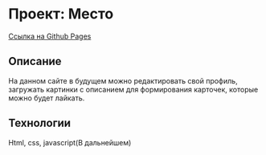 # Проект: Место

[Ссылка на Github Pages]()

## Описание

На данном сайте в будущем можно редактировать свой
профиль, загружать картинки с описанием для
формирования карточек, которые
можно будет лайкать.

## Технологии

Html, css, javascript(В дальнейшем)


